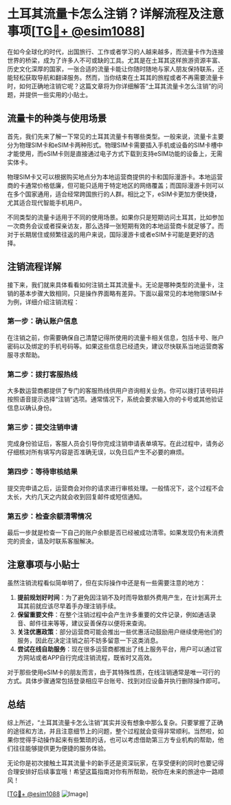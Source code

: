 # 土耳其流量卡怎么注销？详解流程及注意事项[[TG💪+ @esim1088](https://t.me/s/esim1088)]

在如今全球化的时代，出国旅行、工作或者学习的人越来越多，而流量卡作为连接世界的桥梁，成为了许多人不可或缺的工具。尤其是在土耳其这样旅游资源丰富、历史文化深厚的国家，一张合适的流量卡能让你随时随地与家人朋友保持联系，还能轻松获取导航和翻译服务。然而，当你结束在土耳其的旅程或者不再需要流量卡时，如何正确地注销它呢？这篇文章将为你详细解答“土耳其流量卡怎么注销”的问题，并提供一些实用的小贴士。

## 流量卡的种类与使用场景

首先，我们先来了解一下常见的土耳其流量卡有哪些类型。一般来说，流量卡主要分为物理SIM卡和eSIM卡两种形式。物理SIM卡需要插入手机或设备的SIM卡槽中才能使用，而eSIM卡则是直接通过电子方式下载到支持eSIM功能的设备上，无需实体卡。

物理SIM卡又可以根据购买地点分为本地运营商提供的卡和国际漫游卡。本地运营商的卡通常价格低廉，但可能只适用于特定地区的网络覆盖；而国际漫游卡则可以在多个国家通用，适合经常跨国旅行的人群。相比之下，eSIM卡更加方便快捷，尤其适合现代智能手机用户。

不同类型的流量卡适用于不同的使用场景。如果你只是短期访问土耳其，比如参加一次商务会议或者探亲访友，那么选择一张短期有效的本地运营商卡就足够了。而对于长期居住或频繁往返的用户来说，国际漫游卡或者eSIM卡可能是更好的选择。

## 注销流程详解

接下来，我们就来具体看看如何注销土耳其流量卡。无论是哪种类型的流量卡，注销的基本步骤大致相同，只是操作界面略有差异。下面以最常见的本地物理SIM卡为例，详细介绍注销流程：

### 第一步：确认账户信息

在注销之前，你需要确保自己清楚记得所使用的流量卡相关信息，包括卡号、账户密码以及绑定的手机号码等。如果这些信息已经遗失，建议尽快联系当地运营商客服寻求帮助。

### 第二步：拨打客服热线

大多数运营商都提供了专门的客服热线供用户咨询相关业务。你可以拨打该号码并按照语音提示选择“注销”选项。通常情况下，系统会要求输入你的卡号或其他验证信息以确认身份。

### 第三步：提交注销申请

完成身份验证后，客服人员会引导你完成注销申请表单填写。在此过程中，请务必仔细核对所有填写内容是否准确无误，以免日后产生不必要的麻烦。

### 第四步：等待审核结果

提交完申请之后，运营商会对你的请求进行审核处理。一般情况下，这个过程不会太长，大约几天之内就会收到回复邮件或短信通知。

### 第五步：检查余额清零情况

最后一步就是检查一下自己的账户余额是否已经被成功清零。如果发现仍有未消费完的资金，请及时联系客服解决。

## 注意事项与小贴士

虽然注销流程看似简单明了，但在实际操作中还是有一些需要注意的地方：

1. **提前规划好时间**：为了避免因注销不及时而导致额外费用产生，在计划离开土耳其前就应该尽早着手办理注销手续。
2. **保留重要文件**：在整个注销过程中会产生许多重要的文件记录，例如通话录音、邮件往来等等，建议妥善保存以便将来查询。
3. **关注优惠政策**：部分运营商可能会推出一些优惠活动鼓励用户继续使用他们的服务，因此在决定注销之前不妨多留意一下这类消息。
4. **尝试在线自助服务**：现在很多运营商都推出了线上服务平台，用户可以通过官方网站或者APP自行完成注销流程，既省时又高效。

对于那些使用eSIM卡的朋友而言，由于其特殊性质，在线注销通常是唯一可行的方式。具体步骤通常包括登录相应平台账号、找到对应设备并执行删除操作即可。

## 总结

综上所述，“土耳其流量卡怎么注销”其实并没有想象中那么复杂。只要掌握了正确的途径和方法，并且注意细节上的问题，整个过程就会变得非常顺利。当然啦，如果你觉得手动操作起来有些繁琐的话，也可以考虑借助第三方专业机构的帮助，他们往往能够提供更为便捷的服务体验。

无论你是初次接触土耳其流量卡的新手还是资深玩家，在享受便利的同时也要记得合理安排好后续事宜哦！希望这篇指南对你有所帮助，祝你在未来的旅途中一路顺风！

[[TG💪+ @esim1088](https://t.me/s/esim1088) ![Image](https://i.postimg.cc/4NQfJmqS/Snipaste-2025-05-13-00-14-12.png)]